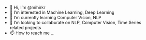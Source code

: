 - 👋 Hi, I’m @mihirkr
- 👀 I’m interested in Machine Learning, Deep Learning
- 🌱 I’m currently learning Computer Vision, NLP
- 💞️ I’m looking to collaborate on NLP, Computer Vision, Time Series related projects
- 📫 How to reach me ...

<!---
mihirkr/mihirkr is a ✨ special ✨ repository because its `README.md` (this file) appears on your GitHub profile.
You can click the Preview link to take a look at your changes.
--->
